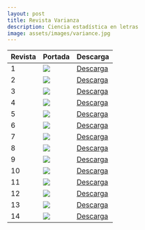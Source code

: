 ```yaml
---
layout: post
title: Revista Varianza
description: Ciencia estadística en letras
image: assets/images/variance.jpg
---
```


| Revista | Portada                                     | Descarga                                            |
|---------|---------------------------------------------|-----------------------------------------------------|
| 1       | ![](http://ieta-umsa.github.io/var/pv1.png) | [Descarga](https://ieta-umsa.github.io/var/rv1.pdf) |
| 2       | ![](http://ieta-umsa.github.io/var/pv2.png) | [Descarga](https://ieta-umsa.github.io/var/rv2.pdf) |
| 3       | ![](http://ieta-umsa.github.io/var/pv3.png) | [Descarga](https://ieta-umsa.github.io/var/rv3.pdf) |
| 4       | ![](http://ieta-umsa.github.io/var/pv4.png) | [Descarga](https://ieta-umsa.github.io/var/rv4.pdf) |
| 5       | ![](http://ieta-umsa.github.io/var/pv5.png) | [Descarga](https://ieta-umsa.github.io/var/rv5.pdf) |
| 6       | ![](http://ieta-umsa.github.io/var/pv6.png) | [Descarga](https://ieta-umsa.github.io/var/rv6.pdf) |
| 7       | ![](http://ieta-umsa.github.io/var/pv7.png) | [Descarga](https://ieta-umsa.github.io/var/rv7.pdf) |
| 8       | ![](http://ieta-umsa.github.io/var/pv8.png) | [Descarga](https://ieta-umsa.github.io/var/rv8.pdf) |
| 9       | ![](http://ieta-umsa.github.io/var/pv9.png) | [Descarga](https://ieta-umsa.github.io/var/rv9.pdf) |
| 10      | ![](http://ieta-umsa.github.io/var/pv10.png) | [Descarga](https://ieta-umsa.github.io/var/rv10.pdf) |
| 11      | ![](http://ieta-umsa.github.io/var/pv11.png) | [Descarga](https://ieta-umsa.github.io/var/rv11.pdf) |
| 12      | ![](http://ieta-umsa.github.io/var/pv12.png) | [Descarga](https://ieta-umsa.github.io/var/rv12.pdf) |
| 13      | ![](http://ieta-umsa.github.io/var/pv13.png) | [Descarga](https://ieta-umsa.github.io/var/rv13.pdf) |
| 14      | ![](http://ieta-umsa.github.io/var/pv14.png) | [Descarga](https://ieta-umsa.github.io/var/rv14.pdf) |